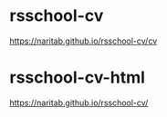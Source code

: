 # rsschool-cv
https://naritab.github.io/rsschool-cv/cv

# rsschool-cv-html
https://naritab.github.io/rsschool-cv/